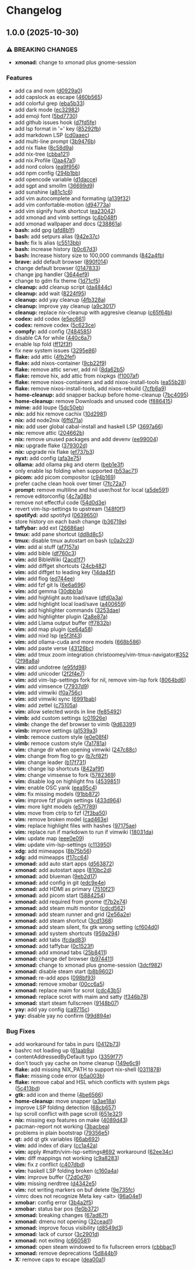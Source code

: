 # Changelog

## 1.0.0 (2025-10-30)


### ⚠ BREAKING CHANGES

* **xmonad:** change to xmonad plus gnome-session

### Features

* add ca and nom ([d0929a0](https://github.com/klarkc/dotfiles/commit/d0929a0499113e8547b06531d1d7e040858fb976))
* add capslock as escape ([460b565](https://github.com/klarkc/dotfiles/commit/460b56512d9029dd39092138097dfea32c3f68f7))
* add colorful grep ([eba5b33](https://github.com/klarkc/dotfiles/commit/eba5b330da468f26d26643bf5d4599b60bdf8f3e))
* add dark mode ([ec32982](https://github.com/klarkc/dotfiles/commit/ec3298203fa78fdaf77808e659c008cdab0e16b0))
* add emoji font ([5bd7730](https://github.com/klarkc/dotfiles/commit/5bd77308c07db7b3aad7917f9a90b0d1aac518f6))
* add github issues hook ([d7fd5fe](https://github.com/klarkc/dotfiles/commit/d7fd5fed50d3b70023a333dc9989e0096919f888))
* add lsp format in '=' key ([85292fb](https://github.com/klarkc/dotfiles/commit/85292fb5a7cacc0195e1d698ee396ad84b813794))
* add markdown LSP ([cd0aaec](https://github.com/klarkc/dotfiles/commit/cd0aaec76b1bc603f3b718bc11adf47cb70f961d))
* add multi-line prompt ([3b9476b](https://github.com/klarkc/dotfiles/commit/3b9476be363cd49a84380741333c81315a5887a8))
* add nix flake ([8c58d9a](https://github.com/klarkc/dotfiles/commit/8c58d9ae225a5858feacb450e9fef51ceef6337b))
* add nix-tree ([cbba121](https://github.com/klarkc/dotfiles/commit/cbba121592790c440bceadbceb596439c05135fd))
* add nix.Profile ([0aa47a1](https://github.com/klarkc/dotfiles/commit/0aa47a1dac46717c71b44e4c08c18464ad52031c))
* add nord colors ([ea9f956](https://github.com/klarkc/dotfiles/commit/ea9f956aab159ba1c48d20561f67aa86df6ee6c6))
* add npm config ([294b1bb](https://github.com/klarkc/dotfiles/commit/294b1bb281761643369cb8373df35898c93901f5))
* add opencode variable ([d1dacce](https://github.com/klarkc/dotfiles/commit/d1dacce3b3ddca3b86206aa62b16407b4d0acf72))
* add sgpt and smollm ([36699d9](https://github.com/klarkc/dotfiles/commit/36699d95242e12424800565e5c82ba8f2b244c38))
* add sunshine ([a81c1c6](https://github.com/klarkc/dotfiles/commit/a81c1c667aa8d3a2fb055d58e13e960193e78a05))
* add vim autocomplete and formating ([a139f32](https://github.com/klarkc/dotfiles/commit/a139f322ae0e70ebf6b6e8cb5c843957089190a8))
* add vim confortable-motion ([d94773a](https://github.com/klarkc/dotfiles/commit/d94773a14ffa9aa80677fcb4e607eaaeec50d667))
* add vim signify hunk shortcut ([ea23042](https://github.com/klarkc/dotfiles/commit/ea23042a6c849852c20c3aa883c243eb112f5a97))
* add xmonad and vimb settings ([c4b048f](https://github.com/klarkc/dotfiles/commit/c4b048fb9509bf6a21ab20298b9eb6916d07744c))
* add xmonad wallpaper and docs ([238861a](https://github.com/klarkc/dotfiles/commit/238861a5fb04374c4279906ada02b998ce6088a5))
* **bash:** add gpg ([afd8b1f](https://github.com/klarkc/dotfiles/commit/afd8b1f8ac1e9bd0c550020ccd4b9e9e80d09a1b))
* **bash:** add setpurs alias ([942e37c](https://github.com/klarkc/dotfiles/commit/942e37c8961f26293108a04f3705b4b012027cba))
* **bash:** fix ls alias ([c5513bb](https://github.com/klarkc/dotfiles/commit/c5513bb01e44bcbf8b9df51330e85e5d0d6601e7))
* **bash:** increase history ([b0c67d3](https://github.com/klarkc/dotfiles/commit/b0c67d35114a84ca925bd93454fb485408123a2b))
* **bash:** Increase history size to 100,000 commands ([842a4fb](https://github.com/klarkc/dotfiles/commit/842a4fb3474c49c9b3a72ec061ea471e5dc125ae))
* **brave:** add default browser ([890f014](https://github.com/klarkc/dotfiles/commit/890f014819da4656500f8de87a5265879f992b57))
* change default browser ([0147833](https://github.com/klarkc/dotfiles/commit/0147833f676cdd7a8f247049ba1f3076a0f07b05))
* change jpg handler ([3644ef9](https://github.com/klarkc/dotfiles/commit/3644ef969281b3717eaafefb4d7c5da17bdb1cfc))
* change to gdm fix theme ([1d71cf5](https://github.com/klarkc/dotfiles/commit/1d71cf591c27a4d0e2948e2058fbe7c2d52605fa))
* **cleanup:** add cleanup script ([da4844c](https://github.com/klarkc/dotfiles/commit/da4844ce75e16b3b3bdc418f9040b660bcbbb46e))
* **cleanup:** add wait ([8224f95](https://github.com/klarkc/dotfiles/commit/8224f95a6c4b4d06a82d7e86de126f6730deadcb))
* **cleanup:** add yay cleanup ([4fb328a](https://github.com/klarkc/dotfiles/commit/4fb328a050bb944a221ad186d0f8802ce9a16414))
* **cleanup:** improve yay cleanup ([a9c3017](https://github.com/klarkc/dotfiles/commit/a9c30178cc2f8f1c3458a9dd60be83b4afe4a173))
* **cleanup:** replace nix-cleanup with aggresive cleanup ([c65f64b](https://github.com/klarkc/dotfiles/commit/c65f64bbeb986365b8f7fde2281b8a8671ea1e15))
* **codex:** add codex ([e5ec661](https://github.com/klarkc/dotfiles/commit/e5ec66184152d5eca66b7b11c77e90ff686518b9))
* **codex:** remove codex ([5c623ce](https://github.com/klarkc/dotfiles/commit/5c623ce61c843c1731ef0f5dd722577d39aa22f7))
* **compfy:** add config ([7484585](https://github.com/klarkc/dotfiles/commit/74845850556f5efa8410a81a2e786569523c3337))
* disable CA for while ([440c6a7](https://github.com/klarkc/dotfiles/commit/440c6a75e7d072ba9365da161ecd81228e94b8b8))
* enable lsp fold ([ff12f3f](https://github.com/klarkc/dotfiles/commit/ff12f3f3c0410446d188f4b6a27b422a54fe6e4d))
* fix new system issues ([3295e86](https://github.com/klarkc/dotfiles/commit/3295e86602adf834cf344d4ced0a022edf9dff1a))
* **flake:** add attic ([4fb2fef](https://github.com/klarkc/dotfiles/commit/4fb2fefb1e45a5b53463fe5d3c1f95e3529e400f))
* **flake:** add nixos-container ([9cb22f9](https://github.com/klarkc/dotfiles/commit/9cb22f9ae352147ccd4bf859f1e012efa89040cc))
* **flake:** remove attic server, add nil ([8da62b5](https://github.com/klarkc/dotfiles/commit/8da62b5516aeb3b644424f93eecf1ba8da3f8a98))
* **flake:** remove hix, add attic from nixpkgs ([f1007af](https://github.com/klarkc/dotfiles/commit/f1007af99ea6d657ab723009701274d8fe5fdea3))
* **flake:** remove nixos-containers and add nixos-install-tools ([ea55b28](https://github.com/klarkc/dotfiles/commit/ea55b282135b18334b2b5062a5b9ff7a4ede5a24))
* **flake:** remove nixos-install-tools, add nixos-rebuild ([7cfb6a9](https://github.com/klarkc/dotfiles/commit/7cfb6a9de8e8ac78531eb4958014df14c6531850))
* **home-cleanup:** add snapper backup before home-cleanup ([7bc4095](https://github.com/klarkc/dotfiles/commit/7bc4095ffa0f17dfc66cebdd26e9d9c85600f827))
* **home-cleanup:** remove Downloads and unused code ([f886415](https://github.com/klarkc/dotfiles/commit/f8864151b4dccd666f2fe51c895de5aec5fe87ea))
* **mime:** add loupe ([5dc50eb](https://github.com/klarkc/dotfiles/commit/5dc50ebcd649933da0aff8d8b71650ca94be2d3a))
* **nix:** add hix remove cachix ([10d2981](https://github.com/klarkc/dotfiles/commit/10d2981ed169db40b3a29e336d05d7818c8952f2))
* **nix:** add node2nix ([6ffd71a](https://github.com/klarkc/dotfiles/commit/6ffd71a63b033fc85120edea13a09033cf542b07))
* **nix:** add user global cabal-install and haskell LSP ([3697a66](https://github.com/klarkc/dotfiles/commit/3697a66f3ea6bb08894a15f262c66749939bb7f6))
* **nix:** remove attic ([204662b](https://github.com/klarkc/dotfiles/commit/204662b6b5faf42f93d4ae4d7eb9d295abf25851))
* **nix:** remove unused packages and add devenv ([ee99004](https://github.com/klarkc/dotfiles/commit/ee99004d7fe543f7944ab0a368b62202dfde6c24))
* **nix:** upgrade flake ([379302d](https://github.com/klarkc/dotfiles/commit/379302d24dd0c28f303fb2011d3eccd9bd871ce9))
* **nix:** upgrade nix flake ([ef737b3](https://github.com/klarkc/dotfiles/commit/ef737b3492d326424a1d317f295710fa733e7395))
* **nyxt:** add config ([afa3e75](https://github.com/klarkc/dotfiles/commit/afa3e75a0b69c712156eb0db6237b535e42387bb))
* **ollama:** add ollama pkg and oterm ([beb1e3f](https://github.com/klarkc/dotfiles/commit/beb1e3f62966e7d2e20307d922c982046380bc0a))
* only enable lsp folding when supported ([b53ac71](https://github.com/klarkc/dotfiles/commit/b53ac71791aaca9757170564d706803660dd318a))
* **picom:** add picom compositor ([c94b169](https://github.com/klarkc/dotfiles/commit/c94b16994ccc64c94d4f1e1e0df164c4f1bbe528))
* prefer cache clean hook over timer ([7fc72a7](https://github.com/klarkc/dotfiles/commit/7fc72a7c875425664847f1f6f86332f49242a639))
* **prompt:** remove multiline and hid user/host for local ([a5de591](https://github.com/klarkc/dotfiles/commit/a5de591af46f36cd857f35bce593f2aa108f094e))
* remove editorconfig ([4c7a08b](https://github.com/klarkc/dotfiles/commit/4c7a08bf93772a8e79ddf2384020629e90d92de3))
* remove not effectful code ([54d0d3e](https://github.com/klarkc/dotfiles/commit/54d0d3e41291b159fe94bb9b8d38ddf2514846b8))
* revert vim-lsp-settings to upstream ([148f0f1](https://github.com/klarkc/dotfiles/commit/148f0f147dcc0fa03a3b24e2e59404eeb8b2d232))
* **spotifyd:** add spotifyd ([0639650](https://github.com/klarkc/dotfiles/commit/06396507afcb26f6786be2f292f467ba8c84fddb))
* store history on each bash change ([b36719e](https://github.com/klarkc/dotfiles/commit/b36719e5449e21a028313b11f4f477a2dae8b606))
* **taffybar:** add ext ([26686ae](https://github.com/klarkc/dotfiles/commit/26686ae5178a737f2ff87fed1df0181712a07dfa))
* **tmux:** add pane shortcut ([dd8d8c5](https://github.com/klarkc/dotfiles/commit/dd8d8c5b1b285dbd39284e0345b3d66e5f9d5040))
* **tmux:** disable tmux autostart on bash ([c0a2c23](https://github.com/klarkc/dotfiles/commit/c0a2c23f6755f2dc1768830f63928c6fc9466128))
* **vim:** add ai stuff ([af7157a](https://github.com/klarkc/dotfiles/commit/af7157afbda544971eec34d1f600e080f36ba356))
* **vim:** add bible ([df760c3](https://github.com/klarkc/dotfiles/commit/df760c33fbc6fae0c7b3385e8d9f4f0157f248a6))
* **vim:** add BibleWiki ([2acd1f7](https://github.com/klarkc/dotfiles/commit/2acd1f7f4a06ac637e73c69ceb8a9ce8638db8dc))
* **vim:** add diffget shortcuts ([24cb482](https://github.com/klarkc/dotfiles/commit/24cb48256ffa25ab989d59df87d258cad8fc6010))
* **vim:** add diffget to leading key ([14da45f](https://github.com/klarkc/dotfiles/commit/14da45fb7665272f3d848aa904131d18892c545a))
* **vim:** add flog ([ed744ee](https://github.com/klarkc/dotfiles/commit/ed744ee5c9fc9035d2e33164053567e6f15f6822))
* **vim:** add fzf git ls ([6e6a696](https://github.com/klarkc/dotfiles/commit/6e6a6960538d10f622b17a6201af59730b11a523))
* **vim:** add gemma ([30dbb1a](https://github.com/klarkc/dotfiles/commit/30dbb1a9b47fa39eb6a2e78d871d7198902db785))
* **vim:** add highlight auto load/save ([dfd0a3a](https://github.com/klarkc/dotfiles/commit/dfd0a3abccb67a9f9aba3b98b507ae743dabe063))
* **vim:** add highlight local load/save ([a400659](https://github.com/klarkc/dotfiles/commit/a4006591d1bfe0c3762c33af16ad17288a768183))
* **vim:** add highlighter commands ([3253dae](https://github.com/klarkc/dotfiles/commit/3253dae5703a30b4296df58ef7d8ffa91d65e4b0))
* **vim:** add highlighter plugin ([2a8e87a](https://github.com/klarkc/dotfiles/commit/2a8e87a0119c01d76bb1b797357e9963f7e9c6c3))
* **vim:** add Llama output buffer ([ff7832b](https://github.com/klarkc/dotfiles/commit/ff7832b4aad357d440280366ef6935a33936e94d))
* **vim:** add map plugin ([ce64a58](https://github.com/klarkc/dotfiles/commit/ce64a58b3e2d8e6b187f65058493ddc44a2fea08))
* **vim:** add nixd lsp ([e5f3f43](https://github.com/klarkc/dotfiles/commit/e5f3f435ef7bac479872284139712432962f7963))
* **vim:** add ollama-cuda and more models ([668b586](https://github.com/klarkc/dotfiles/commit/668b5863440834009508763e41ba5fc69715834a))
* **vim:** add paste verse ([43126bc](https://github.com/klarkc/dotfiles/commit/43126bc88aefe22c32bac6e64e5ee2a3199747e8))
* **vim:** add tmux zoom integration christoomey/vim-tmux-navigator[#352](https://github.com/klarkc/dotfiles/issues/352) ([2f98a8a](https://github.com/klarkc/dotfiles/commit/2f98a8afbf864e470a6be93a84cd42043dc288cb))
* **vim:** add undotree ([e95fd98](https://github.com/klarkc/dotfiles/commit/e95fd9804d61b1a386cc79a675b9c99dfd7e4456))
* **vim:** add unicoder ([2f2f4e7](https://github.com/klarkc/dotfiles/commit/2f2f4e7949e4eca10ae7cf00b4eb04392906cf40))
* **vim:** add vim-lsp-settings fork for nil, remove vim-lsp fork ([8064bd6](https://github.com/klarkc/dotfiles/commit/8064bd66a652aa4f3905360559b1d01c69757692))
* **vim:** add vimsence ([77937d9](https://github.com/klarkc/dotfiles/commit/77937d9c6c22a79f399e281716562891245c06b5))
* **vim:** add vimwiki ([f0a756c](https://github.com/klarkc/dotfiles/commit/f0a756caf0ff585b0140cee44898beb4f21571a2))
* **vim:** add vimwiki sync ([6991bab](https://github.com/klarkc/dotfiles/commit/6991babbe40621436bdf4c8dfd78a43f639456ae))
* **vim:** add zettel ([c75105a](https://github.com/klarkc/dotfiles/commit/c75105af9c21ba48f623dd1a802536bb30c4d457))
* **vim:** allow selected words in line ([fe85492](https://github.com/klarkc/dotfiles/commit/fe854921acac929f447251ab4c552a91c7919a6f))
* **vimb:** add custom settings ([c01926e](https://github.com/klarkc/dotfiles/commit/c01926e30df21a06b8fb6078c59c77a6afaca11f))
* **vimb:** change the def browser to vimb ([9d63391](https://github.com/klarkc/dotfiles/commit/9d633917c676ff851e672c00425ea10cb1766fc2))
* **vimb:** improve settings ([a1539a3](https://github.com/klarkc/dotfiles/commit/a1539a3a72942b698fcf2770fd86a356d17a3c2a))
* **vimb:** remoce custom style ([e0e08f4](https://github.com/klarkc/dotfiles/commit/e0e08f4b06c82ebc4c4749c1ae3851b14a5b4c74))
* **vimb:** remoce custom style ([7a1781a](https://github.com/klarkc/dotfiles/commit/7a1781a7d3bdc765d3cdaf7e9939d6b82a549c5f))
* **vim:** change dir when opening vimwiki ([247c88c](https://github.com/klarkc/dotfiles/commit/247c88c5fcbd8a23da18c2bd590b75a81ad71cb8))
* **vim:** change from flog to gv ([b7cf82f](https://github.com/klarkc/dotfiles/commit/b7cf82fd8ea239af1ab3f042d71f09a12006cbdc))
* **vim:** change leader ([b17f731](https://github.com/klarkc/dotfiles/commit/b17f731495b699478a04657322841998864e612b))
* **vim:** change lsp shortcuts ([842af9f](https://github.com/klarkc/dotfiles/commit/842af9fb008a6bea8ecb0f8006a36cbe16974f22))
* **vim:** change vimsense to fork ([5782369](https://github.com/klarkc/dotfiles/commit/57823693d47636b2804b73f65ffd7be89ab2c5b0))
* **vim:** disable log on highlight fns ([4539851](https://github.com/klarkc/dotfiles/commit/4539851361eef296ca5a177ede35816fb61b8478))
* **vim:** enable OSC yank ([eea95c4](https://github.com/klarkc/dotfiles/commit/eea95c4cec8e776ec9933abf991ec7651c338219))
* **vim:** fix missing models ([91bb872](https://github.com/klarkc/dotfiles/commit/91bb8726aaac2ca3594c71c7ac71abdb45aaf9ee))
* **vim:** improve fzf plugin settings ([433d964](https://github.com/klarkc/dotfiles/commit/433d964f9976e811fc291909f2325d9a746c3261))
* **vim:** more light models ([e57f789](https://github.com/klarkc/dotfiles/commit/e57f789fa863b61dd46de483ad27bdbf8ac4bcf4))
* **vim:** move from ctrlp to fzf ([7f3ba50](https://github.com/klarkc/dotfiles/commit/7f3ba5053476dbadb49fc62713e7e40437046659))
* **vim:** remove broken model ([cad463e](https://github.com/klarkc/dotfiles/commit/cad463e9112c35fcd3c5882367915b87bd7967e7))
* **vim:** replace highlight files with hashes ([97175ae](https://github.com/klarkc/dotfiles/commit/97175aefa62a53148ddf4ed6af588fe18a752553))
* **vim:** replace run if markdown to run if vimwiki ([18031da](https://github.com/klarkc/dotfiles/commit/18031daae23a93ce4888b5758e05dfb5937a0bc7))
* **vim:** update map ([eee0e09](https://github.com/klarkc/dotfiles/commit/eee0e0980f91e2cc05f6c077597547e98b44d37e))
* **vim:** update vim-lsp-settings ([c113950](https://github.com/klarkc/dotfiles/commit/c1139508e907a9ccf3e220481d07f4223f9c6dff))
* **xdg:** add mimeapps ([8b75b56](https://github.com/klarkc/dotfiles/commit/8b75b5649991c202badf9f4641a664362d862bd2))
* **xdg:** add mimeapps ([f17cc64](https://github.com/klarkc/dotfiles/commit/f17cc64007c3d34818bb21755f33e00701ca789d))
* **xmonad:** add auto start apps ([d563872](https://github.com/klarkc/dotfiles/commit/d563872a88a319d9a5d617a99f8de4ef6a953420))
* **xmonad:** add autostart apps ([810bc2d](https://github.com/klarkc/dotfiles/commit/810bc2d1f5b0217e6e0055158a0c19333af1c722))
* **xmonad:** add blueman ([9eb2d17](https://github.com/klarkc/dotfiles/commit/9eb2d170ac4556ccdbc6dae9c0d3440b86cec255))
* **xmonad:** add config in git ([edc9e4e](https://github.com/klarkc/dotfiles/commit/edc9e4e58aea045b81dbd07da06e441a227d7596))
* **xmonad:** add HDMI as primary ([7510f21](https://github.com/klarkc/dotfiles/commit/7510f2177da3d3dd3cd1157aad45b84693ca9b86))
* **xmonad:** add picom start ([5884254](https://github.com/klarkc/dotfiles/commit/5884254dc38b434297dc50ade927d18974d00fe1))
* **xmonad:** add required from gnome ([f7b2e74](https://github.com/klarkc/dotfiles/commit/f7b2e743afcf9250b7e26e138ad36ae53f1167e2))
* **xmonad:** add steam multi monitor ([cdcd562](https://github.com/klarkc/dotfiles/commit/cdcd5625ab57461bd18082a4d571149750e96726))
* **xmonad:** add steam runner and grid ([2e56a2e](https://github.com/klarkc/dotfiles/commit/2e56a2e68f2aef29d03223b672fc81c6a4a14790))
* **xmonad:** add steam shortcut ([3cd1368](https://github.com/klarkc/dotfiles/commit/3cd1368d9d0380b1b6dd3152ca85ce5dd1487d01))
* **xmonad:** add steam silent, fix gtk wrong setting ([cf604d0](https://github.com/klarkc/dotfiles/commit/cf604d08f01ad1e9aab15d7ef68bf32ab8467cbd))
* **xmonad:** add system shortcuts ([959a294](https://github.com/klarkc/dotfiles/commit/959a29411a12f4a911e03f604bd80d653e444587))
* **xmonad:** add tabs ([fcdad83](https://github.com/klarkc/dotfiles/commit/fcdad837d0da551f6e9f7bccb59bf5dc44a13cae))
* **xmonad:** add taffybar ([0c1523f](https://github.com/klarkc/dotfiles/commit/0c1523f518ee1cd3fafb8b3d005fa23ebc78ac23))
* **xmonad:** add xmonad tabs ([25b8411](https://github.com/klarkc/dotfiles/commit/25b8411acfe00cc618333be5d6ca64ecbd461ff0))
* **xmonad:** change def browser ([b974411](https://github.com/klarkc/dotfiles/commit/b9744112ab8c497da400115975c1e5f8bebfeed8))
* **xmonad:** change to xmonad plus gnome-session ([3dcf982](https://github.com/klarkc/dotfiles/commit/3dcf982090712b7448fa2e37795fd2d7fec78fca))
* **xmonad:** disable steam start ([b8b9602](https://github.com/klarkc/dotfiles/commit/b8b96024732bf365c79b9e67fa5a124ed1d295f8))
* **xmonad:** re-add apps ([098bf93](https://github.com/klarkc/dotfiles/commit/098bf933f0b271d422bd403058306fa9ef7c3bd3))
* **xmonad:** remove xmobar ([00cc6a5](https://github.com/klarkc/dotfiles/commit/00cc6a5897d9e3ab90629ad59c3bd127353a9b11))
* **xmonad:** replace maim for scrot ([cdc43b5](https://github.com/klarkc/dotfiles/commit/cdc43b562c03dcf9db82c333324930a420f4ff9b))
* **xmonad:** replace scrot with maim and satty ([f346b78](https://github.com/klarkc/dotfiles/commit/f346b788331f74563235211033426df20e0b41ce))
* **xmonad:** start steam fullscreen ([9148b07](https://github.com/klarkc/dotfiles/commit/9148b0797463a20bc9a96a46cf45199aeee53200))
* **yay:** add yay config ([ca9715c](https://github.com/klarkc/dotfiles/commit/ca9715cb100ebc868544f1f426857458a45da5c5))
* **yay:** disable yay no confirm ([99d894e](https://github.com/klarkc/dotfiles/commit/99d894ede96496f2d00284d332c8025093da5bf5))


### Bug Fixes

* add workaround for tabs in purs ([0412b73](https://github.com/klarkc/dotfiles/commit/0412b736dd08d25ab82adab3aaf954f960dd2713))
* bashrc not loading up ([61aab9a](https://github.com/klarkc/dotfiles/commit/61aab9ac0e8958636c9c8d2e5e45ccdbd5089a21))
* contentAddressedByDefault typo ([3359f77](https://github.com/klarkc/dotfiles/commit/3359f77e4eb086c6da3909ff900713e9af003d9a))
* don't touch yay cache on home cleanup ([149e6c9](https://github.com/klarkc/dotfiles/commit/149e6c94c5a5a16f5dff38af75dc37e5f3cadf5b))
* **flake:** add missing NIX_PATH to support nix-shell ([0311878](https://github.com/klarkc/dotfiles/commit/031187826f78ff9bb81e406f3a364eb407d6d61a))
* **flake:** missing code error ([b5a003b](https://github.com/klarkc/dotfiles/commit/b5a003b5cecf9d81642c5a8e7ed22de5adceda34))
* **flake:** remove cabal and HSL which conflicts with system pkgs ([5c413bd](https://github.com/klarkc/dotfiles/commit/5c413bd068dac27a6c6f671c0815336f6f103250))
* **gtk:** add icon and theme ([4be6566](https://github.com/klarkc/dotfiles/commit/4be6566b4b308069e60f66f54f3debc95a220d20))
* **home-cleanup:** move snapper ([a3ae18a](https://github.com/klarkc/dotfiles/commit/a3ae18a296ae55ffb93232aa86535afa8f493614))
* improve LSP folding detection ([68cb657](https://github.com/klarkc/dotfiles/commit/68cb657b123dfe475fedfea4e2846538546291d3))
* lsp scroll conflict with page scroll ([651e321](https://github.com/klarkc/dotfiles/commit/651e3219dad5756b9a8471dac4d8df9b255f4121))
* **nix:** missing exp features on make ([4089d43](https://github.com/klarkc/dotfiles/commit/4089d43fe6020be21bd7e3f195fe1f1849b5a5e5))
* pacman-report not working ([3bacbea](https://github.com/klarkc/dotfiles/commit/3bacbea928bf9452fd2fec9a9b60bc90c09e9626))
* problems in plain bootstrap ([79356e5](https://github.com/klarkc/dotfiles/commit/79356e561fbc8f0f048a5cd1ed5d8a9f0fd11d5b))
* **qt:** add qt gtk variables ([66ab692](https://github.com/klarkc/dotfiles/commit/66ab692cfb84eb8fbf4956090e3e913a4f5d6ba5))
* **vim:** add index of diary ([cc1a42a](https://github.com/klarkc/dotfiles/commit/cc1a42a0feeb55657503b47b84b6a09dc277835b))
* **vim:** apply #mattn/vim-lsp-settings[#692](https://github.com/klarkc/dotfiles/issues/692) workaround ([62ee34c](https://github.com/klarkc/dotfiles/commit/62ee34c2b8cf1ebe1a9fc01e59c3393610795bce))
* **vim:** diff mappings not working ([c9a8283](https://github.com/klarkc/dotfiles/commit/c9a828384de05f8095c870a4de1580288c9ae53e))
* **vim:** fix z conflict ([c407dbd](https://github.com/klarkc/dotfiles/commit/c407dbdbb5467ca23917d349c11cb727244c286f))
* **vim:** haskell LSP folding broken ([c160a4a](https://github.com/klarkc/dotfiles/commit/c160a4a8aa4e5e69e107a4504d286c16d2912de2))
* **vim:** improve buffer ([72d0d76](https://github.com/klarkc/dotfiles/commit/72d0d76c093a0244067e4acee5b9bcd9d98d3aaf))
* **vim:** missing nerdtree ([d4342e5](https://github.com/klarkc/dotfiles/commit/d4342e5e1c114f725562caa00548a204a08c8b52))
* **vim:** not writing markers on buf delete ([9e735fc](https://github.com/klarkc/dotfiles/commit/9e735fc8b48470cddb023354bbb8e809b181efc7))
* vimrc does not recognize Meta key &lt;alt&gt; ([96a04e1](https://github.com/klarkc/dotfiles/commit/96a04e1d6e5dfd1829e2e64555a41835cb89343f))
* **xmobar:** config error ([3b4a2f5](https://github.com/klarkc/dotfiles/commit/3b4a2f5123b82faa61d5503618a9a396f0490a54))
* **xmobar:** status bar pos ([fe0b372](https://github.com/klarkc/dotfiles/commit/fe0b3724345986a8a816a84d71ad571164c47f7c))
* **xmonad:** breaking changes ([67ad67f](https://github.com/klarkc/dotfiles/commit/67ad67f53e28c5279bc36f8d0c4f3999643094a4))
* **xmonad:** dmenu not opening ([32cead1](https://github.com/klarkc/dotfiles/commit/32cead1c3cb5ac807c30f030ee214138a3451c9b))
* **xmonad:** improve focus visibility ([d8549d3](https://github.com/klarkc/dotfiles/commit/d8549d36f39ac8c8b9f1248e20893e245666c27d))
* **xmonad:** lack of cursor ([3c2901d](https://github.com/klarkc/dotfiles/commit/3c2901d766be8e156d10c01c8de62dc61524daae))
* **xmonad:** not exiting ([c660581](https://github.com/klarkc/dotfiles/commit/c660581d5022b4fed33fd5bb5e799f379bd24604))
* **xmonad:** open steam windowed to fix fullscreen errors ([cbbbac1](https://github.com/klarkc/dotfiles/commit/cbbbac1237216fb289fdb4772a4ee12d2ba3fe5a))
* **xmonad:** remove deprecations ([5d844b1](https://github.com/klarkc/dotfiles/commit/5d844b1df0d8a73f80c77cc7a99cb8ec10868c0b))
* **X:** remove caps to escape ([dea00a1](https://github.com/klarkc/dotfiles/commit/dea00a1a714bef613f8e2959f95e66ee5498a252))
